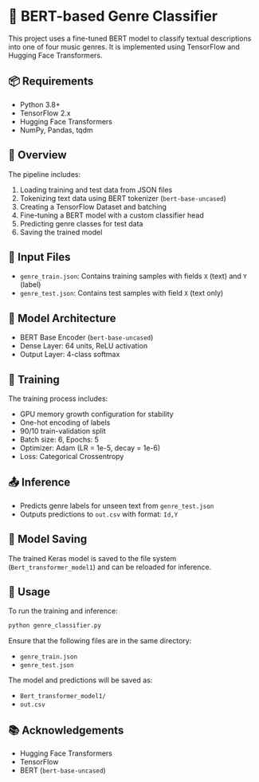 # 🎵 BERT-based Genre Classifier

This project uses a fine-tuned BERT model to classify textual descriptions into one of four music genres. It is implemented using TensorFlow and Hugging Face Transformers.

## 📦 Requirements

- Python 3.8+
- TensorFlow 2.x
- Hugging Face Transformers
- NumPy, Pandas, tqdm

## 🚀 Overview

The pipeline includes:
1. Loading training and test data from JSON files
2. Tokenizing text data using BERT tokenizer (`bert-base-uncased`)
3. Creating a TensorFlow Dataset and batching
4. Fine-tuning a BERT model with a custom classifier head
5. Predicting genre classes for test data
6. Saving the trained model

## 📁 Input Files

- `genre_train.json`: Contains training samples with fields `X` (text) and `Y` (label)
- `genre_test.json`: Contains test samples with field `X` (text only)

## 🧠 Model Architecture

- BERT Base Encoder (`bert-base-uncased`)
- Dense Layer: 64 units, ReLU activation
- Output Layer: 4-class softmax

## 🧪 Training

The training process includes:
- GPU memory growth configuration for stability
- One-hot encoding of labels
- 90/10 train-validation split
- Batch size: 6, Epochs: 5
- Optimizer: Adam (LR = 1e-5, decay = 1e-6)
- Loss: Categorical Crossentropy

## 📤 Inference

- Predicts genre labels for unseen text from `genre_test.json`
- Outputs predictions to `out.csv` with format: `Id,Y`

## 💾 Model Saving

The trained Keras model is saved to the file system (`Bert_transformer_model1`) and can be reloaded for inference.

## 📝 Usage

To run the training and inference:

```bash
python genre_classifier.py
```

Ensure that the following files are in the same directory:
- `genre_train.json`
- `genre_test.json`

The model and predictions will be saved as:
- `Bert_transformer_model1/`
- `out.csv`

## 📚 Acknowledgements

- Hugging Face Transformers
- TensorFlow
- BERT (`bert-base-uncased`)

